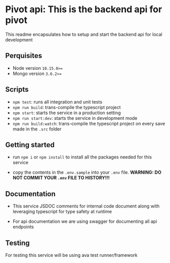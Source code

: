 # Pivot api: This is the backend api for pivot

This readme encapsulates how to setup and start the backend api for local development

## Perquisites

- Node version `10.15.0>=`
- Mongo version `3.6.2>=`

## Scripts

- `npm test`: runs all integration and unit tests
- `npm run build`: trans-compile the typescript project
- `npm start`: starts the service in a production setting
- `npm run start:dev`: starts the service in development mode
- `npm run build:watch`: trans-compile the typescript project on every save made in the `.src` folder

## Getting started

- run `npm i` or `npm install` to install all the packages needed for this service

- copy the contents in the `.env.sample` into your `.env` file. **WARNING: DO NOT COMMIT YOUR `.env` FILE TO HISTORY!!!**

## Documentation

- This service JSDOC comments for internal code document along with leveraging typescript for type safety at runtime

- For api documentation we are using swagger for documenting all api endpoints

## Testing

For testing this service will be using ava test runner/framework
